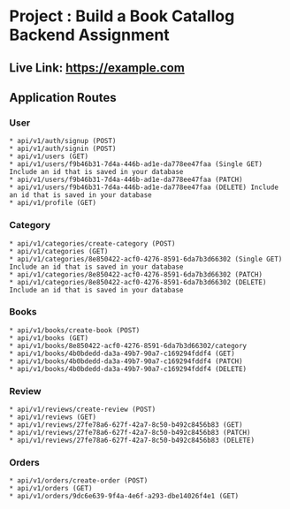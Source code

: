 # Project : Build a Book Catallog Backend Assignment

## Live Link: <https://example.com>

## Application Routes

### User

    * api/v1/auth/signup (POST) 
    * api/v1/auth/signin (POST)
    * api/v1/users (GET)
    * api/v1/users/f9b46b31-7d4a-446b-ad1e-da778ee47faa (Single GET) Include an id that is saved in your database 
    * api/v1/users/f9b46b31-7d4a-446b-ad1e-da778ee47faa (PATCH)
    * api/v1/users/f9b46b31-7d4a-446b-ad1e-da778ee47faa (DELETE) Include an id that is saved in your database
    * api/v1/profile (GET) 

### Category

    * api/v1/categories/create-category (POST) 
    * api/v1/categories (GET)
    * api/v1/categories/8e850422-acf0-4276-8591-6da7b3d66302 (Single GET) Include an id that is saved in your database
    * api/v1/categories/8e850422-acf0-4276-8591-6da7b3d66302 (PATCH)
    * api/v1/categories/8e850422-acf0-4276-8591-6da7b3d66302 (DELETE) Include an id that is saved in your database 

### Books

    * api/v1/books/create-book (POST)
    * api/v1/books (GET)
    * api/v1/books/8e850422-acf0-4276-8591-6da7b3d66302/category 
    * api/v1/books/4b0bdedd-da3a-49b7-90a7-c169294fddf4 (GET)
    * api/v1/books/4b0bdedd-da3a-49b7-90a7-c169294fddf4 (PATCH)
    * api/v1/books/4b0bdedd-da3a-49b7-90a7-c169294fddf4 (DELETE)

### Review

    * api/v1/reviews/create-review (POST)
    * api/v1/reviews (GET)
    * api/v1/reviews/27fe78a6-627f-42a7-8c50-b492c8456b83 (GET)
    * api/v1/reviews/27fe78a6-627f-42a7-8c50-b492c8456b83 (PATCH)
    * api/v1/reviews/27fe78a6-627f-42a7-8c50-b492c8456b83 (DELETE)

### Orders

    * api/v1/orders/create-order (POST)
    * api/v1/orders (GET)
    * api/v1/orders/9dc6e639-9f4a-4e6f-a293-dbe14026f4e1 (GET)
